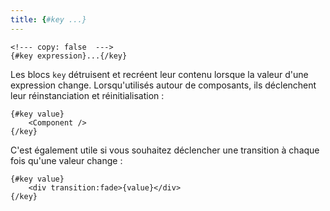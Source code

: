 ```yaml
---
title: {#key ...}
---
```


```svelte
<!--- copy: false  --->
{#key expression}...{/key}
```

Les blocs `key` détruisent et recréent leur contenu lorsque la valeur d'une expression change.
Lorsqu'utilisés autour de composants, ils déclenchent leur réinstanciation et réinitialisation :

```svelte
{#key value}
	<Component />
{/key}
```

C'est également utile si vous souhaitez déclencher une transition à chaque fois qu'une valeur change
:

```svelte
{#key value}
	<div transition:fade>{value}</div>
{/key}
```
